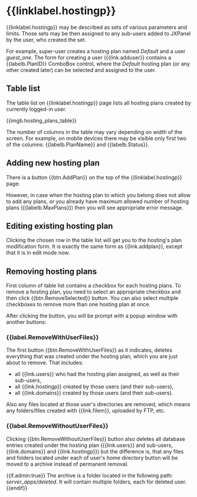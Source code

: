 # {{linklabel.hostingp}}

{{linklabel.hostingp}} may be described as sets of various parameters and limits.
Those sets may be then assigned to any sub-users added to JXPanel by the user, who created the set.

For example, super-user creates a hosting plan named *Default* and a user *guest_one*.
The form for creating a user ({{link.adduser}} contains a {{labelb.PlanID}} ComboBox control,
where the *Default* hosting plan (or any other created later) can be selected and assigned to the user.

## Table list

The table list on {{linklabel.hostingp}} page lists all hosting plans created by currently logged-in user.

{{imgb.hosting_plans_table}}

The number of columns in the table may vary depending on width of the screen.
For example, on mobile devices there may be visible only first two of the columns: {{labelb.PlanName}} and {{labelb.Status}}.

## Adding new hosting plan

There is a button {{btn.AddPlan}} on the top of the {{linklabel.hostingp}} page.

However, in case when the hosting plan to which you belong does not allow to add any plans,
or you already have maximum allowed number of hosting plans ({{labelb.MaxPlans}}) then you will see appropriate error message.

## Editing existing hosting plan

Clicking the chosen row in the table list will get you to the hosting's plan modification form.
It is exactly the same form as {{link.addplan}}, except that it is in edit mode now.

## Removing hosting plans

First column of table list contains a checkbox for each hosting plans.
To remove a hosting plan, you need to select an appropriate checkbox and then click {{btn.RemoveSelected}} button.
You can also select multiple checkboxes to remove more than one hosting plan at once.

After clicking the button, you will be prompt with a popup window with another buttons:

### {{label.RemoveWithUserFiles}}

The first button {{btn.RemoveWithUserFiles}} as it indicates, deletes everything that was created under the hosting plan, which you are just about to remove.
That includes:

* all {{link.users}} who had the hosting plan assigned, as well as their sub-users,
* all {{link.hostingp}} created by those users (and their sub-users),
* all {{link.domains}} created by those users (and their sub-users).

Also any files located at those user's directories are removed, which means any folders/files created with {{link.filem}},
uploaded by FTP, etc.

### {{label.RemoveWithoutUserFiles}}

Clicking {{btn.RemoveWithoutUserFiles}} button also deletes all database entries created under the hosting plan ({{link.users}} and sub-users, {{link.domains}} and {{link.hostingp}}) but the difference is,
that any files and folders located under each of user's home directory button will be moved to a archive instead of permanent removal.

{{if.admin:true}}
The archive is a folder located in the following path: *server_apps/deleted*. It will contain multiple folders, each for deleted user.
{{endif}}